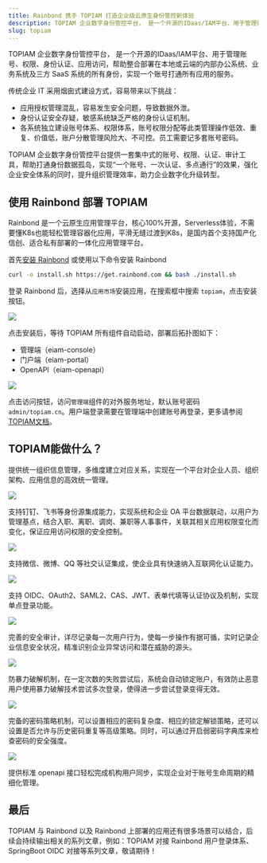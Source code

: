 ```yaml
---
title: Rainbond 携手 TOPIAM 打造企业级云原生身份管控新体验
description: TOPIAM 企业数字身份管控平台， 是一个开源的IDaas/IAM平台、用于管理账号、权限、身份认证、应用访问，帮助整合部署在本地或云端的内部办公系统、业务系统及三方 SaaS 系统的所有身份，实现一个账号打通所有应用的服务。
slug: topiam
---
```


TOPIAM 企业数字身份管控平台， 是一个开源的IDaas/IAM平台、用于管理账号、权限、身份认证、应用访问，帮助整合部署在本地或云端的内部办公系统、业务系统及三方 SaaS 系统的所有身份，实现一个账号打通所有应用的服务。

传统企业 IT 采用烟囱式建设方式，容易带来以下挑战：

*   应用授权管理混乱，容易发生安全问题，导致数据外泄。
*   身份认证安全存疑，敏感系统缺乏严格的身份认证机制。
*   各系统独立建设账号体系、权限体系，账号权限分配等此类管理操作低效、重复、价值低，账户分散管理风险大、不可控。员工需要记多套账号密码。

TOPIAM 企业数字身份管控平台提供一套集中式的账号、权限、认证、审计工具，帮助打通身份数据孤岛，实现“一个账号、一次认证、多点通行”的效果，强化企业安全体系的同时，提升组织管理效率，助力企业数字化升级转型。

## 使用 Rainbond 部署 TOPIAM

Rainbond 是一个云原生应用管理平台，核心100%开源，Serverless体验，不需要懂K8s也能轻松管理容器化应用，平滑无缝过渡到K8s，是国内首个支持国产化信创、适合私有部署的一体化应用管理平台。

首先[安装 Rainbond](https://www.rainbond.com/docs/quick-start/quick-install) 或使用以下命令安装 Rainbond

```bash
curl -o install.sh https://get.rainbond.com && bash ./install.sh
```

登录 Rainbond 后，选择从`应用市场`安装应用，在搜索框中搜索 `topiam`，点击安装按钮。

![](https://static.goodrain.com/wechat/topiam/9.png)

点击安装后，等待 TOPIAM 所有组件自动启动，部署后拓扑图如下：

*   管理端（eiam-console）
*   门户端（eiam-portal）
*   OpenAPI（eiam-openapi）

![](https://static.goodrain.com/wechat/topiam/10.png)

点击访问按钮，访问`管理端`组件的对外服务地址，默认账号密码 `admin/topiam.cn`。用户端登录需要在管理端中创建账号再登录，更多请参阅[TOPIAM文档](https://topiam.cn/docs/introduction/)。

## TOPIAM能做什么？

提供统一组织信息管理，多维度建立对应关系，实现在一个平台对企业人员、组织架构、应用信息的高效统一管理。

![](https://static.goodrain.com/wechat/topiam/1.png)

支持钉钉、飞书等身份源集成能力，实现系统和企业 OA 平台数据联动，以用户为管理基点，结合入职、离职、调岗、兼职等人事事件，关联其相关应用权限变化而变化，保证应用访问权限的安全控制。

![](https://static.goodrain.com/wechat/topiam/2.png)

支持微信、微博、QQ 等社交认证集成，使企业具有快速纳入互联网化认证能力。

![](https://static.goodrain.com/wechat/topiam/3.png)

支持 OIDC、OAuth2、SAML2、CAS、JWT、表单代填等认证协议及机制，实现单点登录功能。

![](https://static.goodrain.com/wechat/topiam/4.png)

完善的安全审计，详尽记录每一次用户行为，使每一步操作有据可循，实时记录企业信息安全状况，精准识别企业异常访问和潜在威胁的源头。

![](https://static.goodrain.com/wechat/topiam/5.png)

防暴力破解机制，在一定次数的失败尝试后，系统会自动锁定账户，有效防止恶意用户使用暴力破解技术尝试多次登录，使得进一步尝试登录变得无效。

![](https://static.goodrain.com/wechat/topiam/6.png)

完备的密码策略机制，可以设置相应的密码复杂度、相应的锁定解锁策略，还可以设置是否允许与历史密码重复等高级策略。同时，可以通过开启弱密码字典库来检查密码的安全强度。

![](https://static.goodrain.com/wechat/topiam/7.png)

提供标准 openapi 接口轻松完成机构用户同步，实现企业对于账号生命周期的精细化管理。

## 最后

TOPIAM 与 Rainbond 以及 Rainbond 上部署的应用还有很多场景可以结合，后续会持续输出相关的系列文章，例如：TOPIAM 对接 Rainbond 用户登录体系、SpringBoot OIDC 对接等系列文章，敬请期待！
